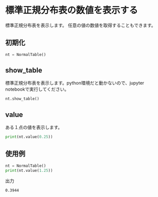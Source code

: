 # 標準正規分布表の数値を表示する
標準正規分布表を表示します。
任意の値の数値を取得することもできます。
## 初期化
```python
nt = NormalTable()
```
## show_table
標準正規分布表を表示します。python環境だと動かないので、jupyter notebookで実行してください。
```python
nt.show_table()
```
## value
ある１点の値を表示します。
```python
print(nt.value(0.25))
```
## 使用例
```python
nt = NormalTable()
print(nt.value(1.25))
```
出力
```
0.3944
```